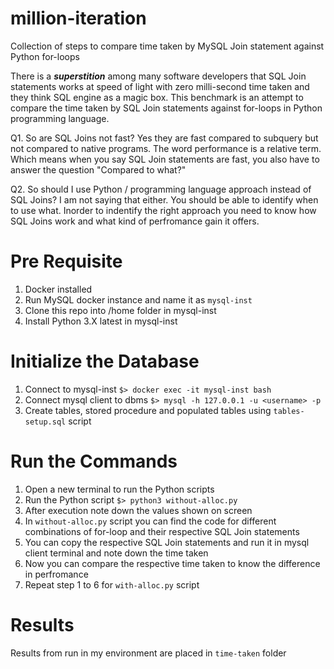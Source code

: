 # million-iteration
Collection of steps to compare time taken by MySQL Join statement against Python for-loops

There is a ***superstition*** among many software developers that SQL Join statements works at speed of light with zero milli-second time taken and they think SQL engine as a magic box. This benchmark is an attempt to compare the time taken by SQL Join statements against for-loops in Python programming language.

Q1. So are SQL Joins not fast? Yes they are fast compared to subquery but not compared to native programs. The word performance is a relative term. Which means when you say SQL Join statements are fast, you also have to answer the question "Compared to what?"

Q2. So should I use Python / programming language approach instead of SQL Joins? I am not saying that either. You should be able to identify when to use what. Inorder to indentify the right approach you need to know how SQL Joins work and what kind of perfromance gain it offers.

# Pre Requisite 
1. Docker installed
2. Run MySQL docker instance and name it as `mysql-inst`
3. Clone this repo into /home folder in mysql-inst
4. Install Python 3.X latest in mysql-inst

# Initialize the Database
1. Connect to mysql-inst `$> docker exec -it mysql-inst bash`
2. Connect mysql client to dbms `$> mysql -h 127.0.0.1 -u <username> -p`
3. Create tables, stored procedure and populated tables using `tables-setup.sql` script 

# Run the Commands
1. Open a new terminal to run the Python scripts
2. Run the Python script `$> python3 without-alloc.py`
3. After execution note down the values shown on screen
4. In `without-alloc.py` script you can find the code for different combinations of for-loop and their respective SQL Join statements 
5. You can copy the respective SQL Join statements and run it in mysql client terminal and note down the time taken
6. Now you can compare the respective time taken to know the difference in perfromance
7. Repeat step 1 to 6 for `with-alloc.py` script

# Results
Results from run in my environment are placed in `time-taken` folder
